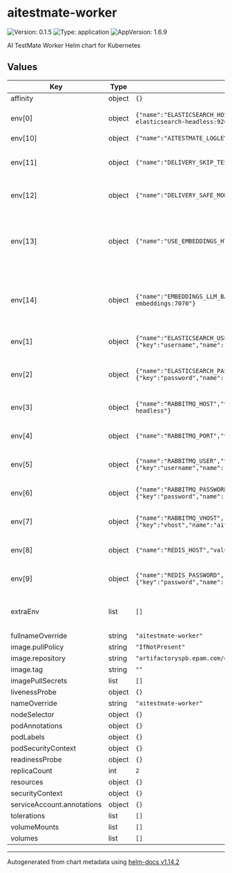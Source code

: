 # aitestmate-worker

![Version: 0.1.5](https://img.shields.io/badge/Version-0.1.5-informational?style=flat-square) ![Type: application](https://img.shields.io/badge/Type-application-informational?style=flat-square) ![AppVersion: 1.6.9](https://img.shields.io/badge/AppVersion-1.6.9-informational?style=flat-square)

AI TestMate Worker Helm chart for Kubernetes

## Values

| Key | Type | Default | Description |
|-----|------|---------|-------------|
| affinity | object | `{}` |  |
| env[0] | object | `{"name":"ELASTICSEARCH_HOST","value":"http://aitestmate-elasticsearch-headless:9200"}` | host for database connection |
| env[10] | object | `{"name":"AITESTMATE_LOGLEVEL","value":"INFO"}` | log level |
| env[11] | object | `{"name":"DELIVERY_SKIP_TESTS","value":"true"}` | do not re-run tests under delivery |
| env[12] | object | `{"name":"DELIVERY_SAFE_MODE","value":"false"}` | if enabled no MR will be created |
| env[13] | object | `{"name":"USE_EMBEDDINGS_HTTP_API","value":"true"}` | use standalone embeddings (see aitestmate-embeddings chart) |
| env[14] | object | `{"name":"EMBEDDINGS_LLM_BASE_URL","value":"http://aitestmate-embeddings:7070"}` | embeddings endpoint (see aitestmate-embeddings chart) |
| env[1] | object | `{"name":"ELASTICSEARCH_USER","valueFrom":{"secretKeyRef":{"key":"username","name":"aitestmate-elasticsearch-secret"}}}` | user for database connection |
| env[2] | object | `{"name":"ELASTICSEARCH_PASSWORD","valueFrom":{"secretKeyRef":{"key":"password","name":"aitestmate-elasticsearch-secret"}}}` | password for database connection |
| env[3] | object | `{"name":"RABBITMQ_HOST","value":"aitestmate-rabbitmq-headless"}` | host for rabbitmq connection |
| env[4] | object | `{"name":"RABBITMQ_PORT","value":"5672"}` | port for rabbitmq connection |
| env[5] | object | `{"name":"RABBITMQ_USER","valueFrom":{"secretKeyRef":{"key":"username","name":"aitestmate-rabbitmq-secret"}}}` | user for rabbitmq connection |
| env[6] | object | `{"name":"RABBITMQ_PASSWORD","valueFrom":{"secretKeyRef":{"key":"password","name":"aitestmate-rabbitmq-secret"}}}` | password for rabbitmq connection |
| env[7] | object | `{"name":"RABBITMQ_VHOST","valueFrom":{"secretKeyRef":{"key":"vhost","name":"aitestmate-rabbitmq-secret"}}}` | vhost for rabbitmq connection |
| env[8] | object | `{"name":"REDIS_HOST","value":"aitestmate-redis-headless"}` | host for redis connection |
| env[9] | object | `{"name":"REDIS_PASSWORD","valueFrom":{"secretKeyRef":{"key":"password","name":"aitestmate-redis-secret"}}}` | password for redis connection |
| extraEnv | list | `[]` | Additional environment passed into container |
| fullnameOverride | string | `"aitestmate-worker"` |  |
| image.pullPolicy | string | `"IfNotPresent"` |  |
| image.repository | string | `"artifactoryspb.epam.com/epm-eag-docker/aitestmate/worker"` |  |
| image.tag | string | `""` |  |
| imagePullSecrets | list | `[]` |  |
| livenessProbe | object | `{}` |  |
| nameOverride | string | `"aitestmate-worker"` |  |
| nodeSelector | object | `{}` |  |
| podAnnotations | object | `{}` |  |
| podLabels | object | `{}` |  |
| podSecurityContext | object | `{}` |  |
| readinessProbe | object | `{}` |  |
| replicaCount | int | `2` |  |
| resources | object | `{}` |  |
| securityContext | object | `{}` |  |
| serviceAccount.annotations | object | `{}` |  |
| tolerations | list | `[]` |  |
| volumeMounts | list | `[]` |  |
| volumes | list | `[]` |  |

----------------------------------------------
Autogenerated from chart metadata using [helm-docs v1.14.2](https://github.com/norwoodj/helm-docs/releases/v1.14.2)
